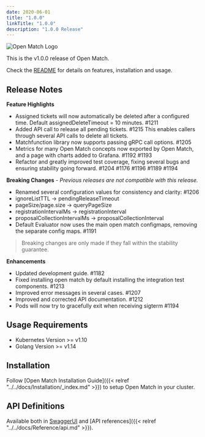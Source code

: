 ```yaml
---
date: 2020-06-01
title: "1.0.0"
linkTitle: "1.0.0"
description: "1.0.0 Release"
---
```


![Open Match Logo](../../../../../images/logo-with-name.png)

This is the v1.0.0 release of Open Match.

Check the [README](https://github.com/googleforgames/open-match/tree/release-1.0) for details on features, installation and usage.

## Release Notes

**Feature Highlights**

 * Assigned tickets will now automatically be deleted after a configured time.  Default assignedDeleteTimeout = 10 minutes. #1211
 * Added API call to release all pending tickets. #1215  This enables callers through several API calls to delete all tickets.
 * Matchfunction library now supports passing gRPC call options. #1205
 * Metrics for many Open Match concepts now exported by Open Match, and a page with charts added to Grafana. #1192 #1193
 * Refactor and greatly improved test coverage, fixing several bugs and ensuring stability going forward. #1204 #1176 #1196 #1189 #1194

**Breaking Changes** - _Previous releases are not compatible with this release._

 * Renamed several configuration values for consistency and clarity: #1206
  * ignoreListTTL -> pendingReleaseTimeout
  * pageSize/page.size -> queryPageSize
  * registrationIntervalMs -> registrationInterval
  * proposalCollectionIntervalMs -> proposalCollectionInterval
* Default Evaluator now uses the main open match configmaps, removing the separate config maps. #1191

> Breaking changes are only made if they fall within the stability guarantee.

**Enhancements**

* Updated development guide. #1182
* Fixed installing open match by default installing the integration test components. #1213
* Improved error messages in several cases. #1207
* Improved and corrected API documentation. #1212
* Pods will now try to gracefully exit when receiving sigterm #1194

## Usage Requirements

* Kubernetes Version >= v1.10
* Golang Version >= v1.14

## Installation

Follow [Open Match Installation Guide]({{< relref "../../docs/Installation/_index.md" >}}) to setup Open Match in your cluster.

## API Definitions

Available both in [SwaggerUI](https://open-match.dev/site/swaggerui/index.html) and [API references]({{< relref "../../docs/Reference/api.md" >}}).
